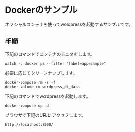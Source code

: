 # Dockerのサンプル

オフシャルコンテナを使ってwordpressを起動するサンプルです。

## 手順

下記のコマンドでコンテナのモニタをします。

```
watch -d docker ps --filter "label=app=sample"
```

必要に応じてクリーンナップします。

```
docker-compose rm -s -f
docker volume rm wordpress_db_data
```

下記のコマンドでwordpressを起動します。

```
docker-compose up -d
```

ブラウザで下記のURLにアクセスします。

```
http://localhost:8000/
```
